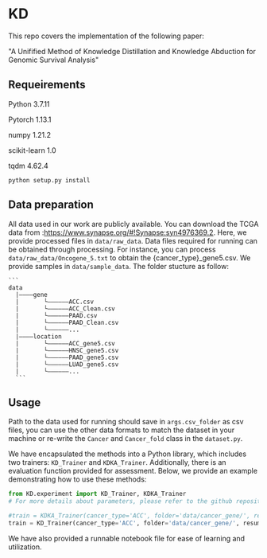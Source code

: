 # KD

This repo covers the implementation of the following paper:

"A Unifified Method of Knowledge Distillation and Knowledge Abduction for Genomic Survival Analysis"



## Requeirements

Python 3.7.11

Pytorch 1.13.1

numpy 1.21.2

scikit-learn 1.0

tqdm 4.62.4

```
python setup.py install
```

## Data preparation

All data used in our work are publicly available.  You can download the TCGA data from :https://www.synapse.org/#!Synapse:syn4976369.2. Here, we provide processed files in `data/raw_data`. Data files required for running can be obtained through processing. For instance, you can process `data/raw_data/Oncogene_5.txt` to obtain the {cancer_type}_gene5.csv. We provide samples in `data/sample_data`. The folder stucture as follow:

````
```
data
  |————gene
  |       └——————ACC.csv
  |       └——————ACC_Clean.csv
  |       └——————PAAD.csv
  |       └——————PAAD_Clean.csv
  |       └——————...
  |————location
  |       └——————ACC_gene5.csv
  |       └——————HNSC_gene5.csv
  |       └——————PAAD_gene5.csv
  |       └——————LUAD_gene5.csv
  |       └——————...
  ```
````

## Usage

Path to the data used for running should save in `args.csv_folder` as csv files, you can use the other data formats to match the dataset in your machine or re-write the `Cancer` and `Cancer_fold` class in the `dataset.py`.

We have encapsulated the methods into a Python library, which includes two trainers: `KD_Trainer` and `KDKA_Trainer`. Additionally, there is an evaluation function provided for assessment. Below, we provide an example demonstrating how to use these methods:

```python
from KD.experiment import KD_Trainer, KDKA_Trainer
# For more details about parameters, please refer to the github repository.

#train = KDKA_Trainer(cancer_type='ACC', folder='data/cancer_gene/', resume='', csv_folder='data/', round=25, batch_size=10, output_folder='pth', lr=0.1, dim=5796, seed=42)
train = KD_Trainer(cancer_type='ACC', folder='data/cancer_gene/', resume='', csv_folder='data/', round=25, batch_size=10, output_folder='pth', lr=0.1, dim=5796, seed=42)
```

We have also provided a runnable notebook file for ease of learning and utilization.
